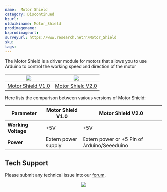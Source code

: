 ```yaml
---
name:  Motor Shield‏‎
category: Discontinued
bzurl:
oldwikiname: Motor_Shield‏‎
prodimagename:
bzprodimageurl:
surveyurl: https://www.research.net/r/Motor_Shield
sku:
tags:
---
```


The Motor Shield is a driver module for motors that allows you to use Arduino to control the working speed and direction of the motor


|![](https://files.seeedstudio.com/wiki/Motor_Shield/img/Smotoshield2.jpg)|![](https://files.seeedstudio.com/wiki/Motor_Shield/img/Motorshield_01.jpg)|
|---|---|
|[Motor Shield V1.0](https://seeeddoc.github.io/Motor_Shield_V1.0/)|[Motor Shield V2.0](https://seeeddoc.github.io/Motor_Shield_V2.0/)|

Here lists the comparison between various versions of Motor Shield:

 |Parameter|Motor Shield V1.0|Motor Shield V2.0|
 |---|---|---|
|**Working Voltage**|+5V|+5V|
 |**Power**|Extern power supply|Extern power or +5 Pin of Arduino/Seeeduino|

## Tech Support
Please submit any technical issue into our [forum](http://forum.seeedstudio.com/). <br /><p style="text-align:center"><a href="https://www.seeedstudio.com/act-4.html?utm_source=wiki&utm_medium=wikibanner&utm_campaign=newproducts" target="_blank"><img src="https://files.seeedstudio.com/wiki/Wiki_Banner/new_product.jpg" /></a></p>